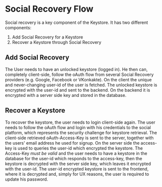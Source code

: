 # Social Recovery Flow
Social recovery is a key component of the Keystore. It has two different components:

1. Add Social Recovery for a Keystore
2. Recover a Keystore through Social Recovery

## Add Social Recovery

The User needs to have an unlocked keystore (logged in). He then can, completely client-side, follow the oAuth flow from several Social Recovery providers (e.g. Google, Facebook or VKonkakte). On the client the unique and never-changing user-id of the user is fetched. The unlocked keystore is encrypted with the user-id and sent to the backend. On the backend it is encrypted with a server side key and stored in the database.

## Recover a Keystore

To recover the keystore, the user needs to login client-side again. The user needs to follow the oAuth flow and login with his credentials to the social platform, which represents the security challenge for keystore retrieval. The client-side retrieved oAuth-Access-Key is sent to the server, together with the users' email address he used for signup. On the server side the access-key is used to queries the user-id which encrypted the keystore. The Access-Key _must be valid_ and the user needs to have a keystore in the database for the user-id which responds to the access-key, then the keystore is decrypted with the server side key, which leaves it encrypted with the user-id. The user-id encrypted keystore is sent to the frontend, where it is decrypted and, simply for UX reasons, the user is required to update his password.